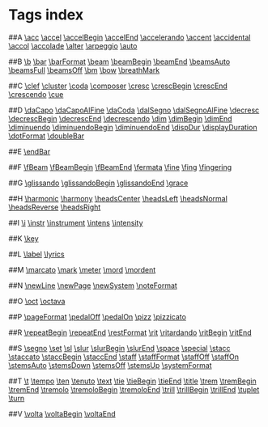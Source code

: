 # Tags index 

##A
 [\acc](tags/Articulations) [\accel](tags/Tempo) [\accelBegin](tags/Tempo) [\accelEnd](tags/Tempo) [\accelerando](tags/Tempo) [\accent](tags/Articulations) [\accidental](tags/Accidentals) [\accol](tags/Layout) [\accolade](tags/Layout) [\alter](tags/Accidentals) [\arpeggio](tags/Articulations) [\auto](tags/Miscellaneous)

##B
[\b](tags/Beaming) [\bar](tags/Barlines) [\barFormat](tags/Barlines) [\beam](tags/Beaming) [\beamBegin](tags/Beaming) [\beamEnd](tags/Beaming) [\beamsAuto](tags/Beaming) [\beamsFull](tags/Beaming) [\beamsOff](tags/Beaming) [\bm](tags/Beaming) [\bow](tags/Articulations) [\breathMark](tags/Articulations)

##C
[\clef](tags/ClefKeyMeter) [\cluster](tags/Notes) [\coda](tags/RepeatSigns) [\composer](tags/Header) [\cresc](tags/Dynamics) [\crescBegin](tags/Dynamics) [\crescEnd](tags/Dynamics) [\crescendo](tags/Dynamics) [\cue](tags/Notes)

##D
[\daCapo](tags/RepeatSigns) [\daCapoAlFine](tags/RepeatSigns) [\daCoda](tags/RepeatSigns) [\dalSegno](tags/RepeatSigns) [\dalSegnoAlFine](tags/RepeatSigns) [\decresc](tags/Dynamics) [\decrescBegin](tags/Dynamics) [\decrescEnd](tags/Dynamics) [\decrescendo](tags/Dynamics) [\dim](tags/Dynamics) [\dimBegin](tags/Dynamics) [\dimEnd](tags/Dynamics) [\diminuendo](tags/Dynamics) [\diminuendoBegin](tags/Dynamics) [\diminuendoEnd](tags/Dynamics) [\dispDur](tags/Notes) [\displayDuration](tags/Notes) [\dotFormat](tags/Notes) [\doubleBar](tags/Barlines)

##E
[\endBar](tags/Barlines)

##F
[\fBeam](tags/Beaming) [\fBeamBegin](tags/Beaming) [\fBeamEnd](tags/Beaming) [\fermata](tags/Articulations) [\fine](tags/RepeatSigns) [\fing](tags/Text) [\fingering](tags/Text)

##G
[\glissando](tags/Articulations) [\glissandoBegin](tags/Articulations) [\glissandoEnd](tags/Articulations) [\grace](tags/Notes)

##H
[\harmonic](tags/Articulations) [\harmony](tags/Text) [\headsCenter](tags/Notes) [\headsLeft](tags/Notes) [\headsNormal](tags/Notes) [\headsReverse](tags/Notes) [\headsRight](tags/Notes)

##I
[\i](tags/Dynamics) [\instr](tags/Text) [\instrument](tags/Text) [\intens](tags/Dynamics) [\intensity](tags/Dynamics)

##K
[\key](tags/ClefKeyMeter)

##L
[\label](tags/Text) [\lyrics](tags/Text)

##M
[\marcato](tags/Articulations) [\mark](tags/Text) [\meter](tags/ClefKeyMeter) [\mord](tags/Ornaments) [\mordent](tags/Ornaments)

##N
[\newLine](tags/Layout) [\newPage](tags/Layout) [\newSystem](tags/Layout) [\noteFormat](tags/Notes)

##O
[\oct](tags/Notes) [\octava](tags/Notes)

##P
[\pageFormat](tags/Layout) [\pedalOff](tags/Articulations) [\pedalOn](tags/Articulations) [\pizz](tags/Articulations) [\pizzicato](tags/Articulations)

##R
[\repeatBegin](tags/RepeatSigns) [\repeatEnd](tags/RepeatSigns) [\restFormat](tags/Notes) [\rit](tags/Tempo) [\ritardando](tags/Tempo) [\ritBegin](tags/Tempo) [\ritEnd](tags/Tempo)

##S
[\segno](tags/RepeatSigns) [\set](tags/Miscellaneous) [\sl](tags/Articulations) [\slur](tags/Articulations) [\slurBegin](tags/Articulations) [\slurEnd](tags/Articulations) [\space](tags/Miscellaneous) [\special](tags/Miscellaneous) [\stacc](tags/Articulations) [\staccato](tags/Articulations) [\staccBegin](tags/Articulations) [\staccEnd](tags/Articulations) [\staff](tags/Layout) [\staffFormat](tags/Layout) [\staffOff](tags/Layout) [\staffOn](tags/Layout) [\stemsAuto](tags/Notes) [\stemsDown](tags/Notes) [\stemsOff](tags/Notes) [\stemsUp](tags/Notes) [\systemFormat](tags/Layout)

##T
[\t](tags/Text) [\tempo](tags/Tempo) [\ten](tags/Articulations) [\tenuto](tags/Articulations) [\text](tags/Text) [\tie](tags/Notes) [\tieBegin](tags/Notes) [\tieEnd](tags/Notes) [\title](tags/Header) [\trem](tags/RepeatSigns) [\tremBegin](tags/RepeatSigns) [\tremEnd](tags/RepeatSigns) [\tremolo](tags/RepeatSigns) [\tremoloBegin](tags/RepeatSigns) [\tremoloEnd](tags/RepeatSigns) [\trill](tags/Ornaments) [\trillBegin](tags/Ornaments) [\trillEnd](tags/Ornaments) [\tuplet](tags/Notes) [\turn](tags/Ornaments)

##V
[\volta](tags/RepeatSigns) [\voltaBegin](tags/RepeatSigns) [\voltaEnd](tags/RepeatSigns)


